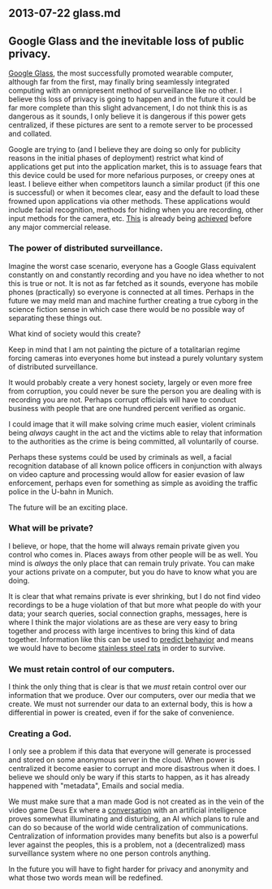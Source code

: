 ## 2013-07-22 glass.md

## Google Glass and the inevitable loss of public privacy.

[Google Glass][], the most successfully promoted wearable computer, although far
from the first, may finally bring seamlessly integrated computing with an
omnipresent method of surveillance like no other. I believe this loss of privacy
is going to happen and in the future it could be far more complete than this
slight advancement, I do not think this is as dangerous as it sounds, I only
believe it is dangerous if this power gets centralized, if these pictures are
sent to a remote server to be processed and collated.

Google are trying to (and I believe they are doing so only for publicity reasons
in the initial phases of deployment) restrict what kind of applications get put
into the application market, this is to assuage fears that this device could be
used for more nefarious purposes, or creepy ones at least. I believe either when
competitors launch a similar product (if this one is successful) or when it
becomes clear, easy and the default to load these frowned upon applications via
other methods. These applications would include facial recognition, methods for
hiding when you are recording, other input methods for the camera, etc. [This][] is
already being [achieved][] before any major commercial release.

### The power of distributed surveillance.

Imagine the worst case scenario, everyone has a Google Glass equivalent
constantly on and constantly recording and you have no idea whether to not this
is true or not. It is not as far fetched as it sounds, everyone has mobile
phones (practically) so everyone is connected at all times. Perhaps in the
future we may meld man and machine further creating a true cyborg in the science
fiction sense in which case there would be no possible way of separating these
things out.

What kind of society would this create?

Keep in mind that I am not painting the picture of a totalitarian regime forcing
cameras into everyones home but instead a purely voluntary system of
distributed surveillance. 

It would probably create a very honest society, largely or even more free from
corruption, you could never be sure the person you are dealing with is recording
you are not. Perhaps corrupt officials will have to conduct business with people
that are one hundred percent verified as organic. 

I could image that it will make solving crime much easier, violent criminals
being *always* caught in the act and the victims able to relay that information
to the authorities as the crime is being committed, all voluntarily of course.

Perhaps these systems could be used by criminals as well, a facial recognition
database of all known police officers in conjunction with always on video
capture and processing would allow for easier evasion of law enforcement,
perhaps even for something as simple as avoiding the traffic police in the
U-bahn in Munich.

The future will be an exciting place.

### What will be private?

I believe, or hope, that the home will always remain private given you control
who comes in. Places aways from other people will be as well. You mind is
*always* the only place that can remain truly private. You can make your actions
private on a computer, but you do have to know what you are doing.

It is clear that what remains private is ever shrinking, but I do not find video
recordings to be a huge violation of that but more what people do with your
data; your search queries, social connection graphs, messages, here is where I
think the major violations are as these are very easy to bring together and
process with large incentives to bring this kind of data together. Information
like this can be used to [predict behavior][] and means we would have to become
[stainless steel rats][] in order to survive.

### We must retain control of our computers.

I think the only thing that is clear is that we *must* retain control over our
information that we produce. Over our computers, over our media that we create.
We must not surrender our data to an external body, this is how a differential
in power is created, even if for the sake of convenience. 

### Creating a God.

I only see a problem if this data that everyone will generate is processed and
stored on some anonymous server in the cloud. When power is centralized it
become easier to corrupt and more disastrous when it does. I believe we should
only be wary if this starts to happen, as it has already happened with
"metadata", Emails and social media.

We must make sure that a man made God is not created as in the vein of the video
game Deus Ex where a [conversation][] with an artificial intelligence proves
somewhat illuminating and disturbing, an AI which plans to rule and can do so
because of the world wide centralization of communications. Centralization of
information provides many benefits but also is a powerful lever against the
peoples, this is a problem, not a (decentralized) mass surveillance system where
no one person controls anything.

In the future you will have to fight harder for privacy and anonymity and what
those two words mean will be redefined.

[Google Glass]: https://en.wikipedia.org/wiki/Google_Glass
[This]: http://mashable.com/2013/05/13/google-glass-facial-recognition/
[achieved]: http://www.npr.org/blogs/alltechconsidered/2013/07/17/202725167/clever-hacks-give-google-glass-many-unintended-powers
[predict behavior]: http://www.forbes.com/sites/kashmirhill/2012/02/16/how-target-figured-out-a-teen-girl-was-pregnant-before-her-father-did/
[stainless steel rats]: https://en.wikipedia.org/wiki/The_Stainless_Steel_Rat
[conversation]: https://en.wikiquote.org/wiki/Deus_Ex#Morpheus
